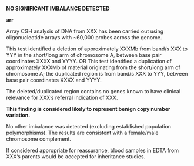 **NO SIGNIFICANT IMBALANCE DETECTED**

**arr**

Array CGH analysis of DNA from XXX has been carried out using oligonucleotide arrays with ~60,000 probes across the genome.

This test identified a deletion of approximately XXXMb from band/s XXX to YYY in the short/long arm of chromosome A, between base pair coordinates XXXX and YYYY.
OR
This test identified a duplication of approximately XXXMb of material originating from the short/long arm of chromosome A; the duplicated region is from band/s XXX to YYY, between base pair coordinates XXXX and YYYY.

The deleted/duplicated region contains no genes known to have clinical relevance for XXX’s referral indication of XXX.

**This finding is considered likely to represent benign copy number variation.**

No other imbalance was detected (excluding established population polymorphisms). The results are consistent with a female/male chromosome complement.

If considered appropriate for reassurance, blood samples in EDTA from XXX’s parents would be accepted for inheritance studies.
